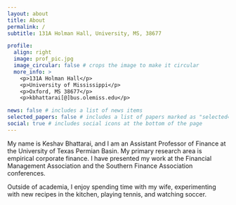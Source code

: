 ```yaml
---
layout: about
title: About
permalink: /
subtitle: 131A Holman Hall, University, MS, 38677

profile:
  align: right
  image: prof_pic.jpg
  image_circular: false # crops the image to make it circular
  more_info: >
    <p>131A Holman Hall</p>
    <p>University of Mississippi</p>
    <p>Oxford, MS 38677</p>
    <p>kbhattarai[@]bus.olemiss.edu</p>

news: false # includes a list of news items
selected_papers: false # includes a list of papers marked as "selected={true}"
social: true # includes social icons at the bottom of the page
---
```


My name is Keshav Bhattarai, and I am an Assistant Professor of Finance at the University of Texas Permian Basin. My primary research area is empirical corporate finance. I have presented my work at the Financial Management Association and the Southern Finance Association conferences. 

Outside of academia, I enjoy spending time with my wife, experimenting with new recipes in the kitchen, playing tennis, and watching soccer.


